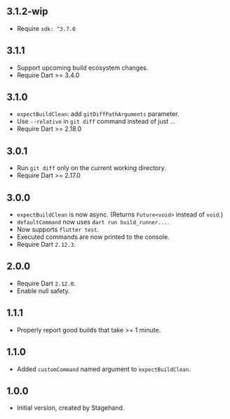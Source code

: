 ## 3.1.2-wip

- Require `sdk: ^3.7.0`

## 3.1.1

- Support upcoming build ecosystem changes.
- Require Dart >= 3.4.0

## 3.1.0

- `expectBuildClean`: add `gitDiffPathArguments` parameter.
- Use `--relative` in `git diff` command instead of just `.`.
- Require Dart >= 2.18.0

## 3.0.1

- Run `git diff` only on the current working directory.
- Require Dart >= 2.17.0

## 3.0.0

- `expectBuildClean` is now async. (Returns `Future<void>` instead of `void`.)
- `defaultCommand` now uses `dart run build_runner...`.
- Now supports `flutter test`.
- Executed commands are now printed to the console.
- Require Dart `2.12.3`.

## 2.0.0

- Require Dart `2.12.0`.
- Enable null safety.

## 1.1.1

- Properly report good builds that take >= 1 minute.

## 1.1.0

- Added `customCommand` named argument to `expectBuildClean`.

## 1.0.0

- Initial version, created by Stagehand.
